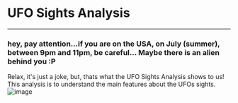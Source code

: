 # UFO Sights Analysis
----
### hey, pay attention...if you are on the USA, on July (summer), between 9pm and 11pm, be careful... Maybe there is an alien behind you :P

Relax, it's just a joke, but, thats what the UFO Sights Analysis shows to us! <br>
This analysis is to understand the main features about the UFOs sights.
![image](https://github.com/gabrielslima1/UFO_Analysis/assets/142360639/63007355-bff6-40f5-adf9-bbcc4f4d4425)
